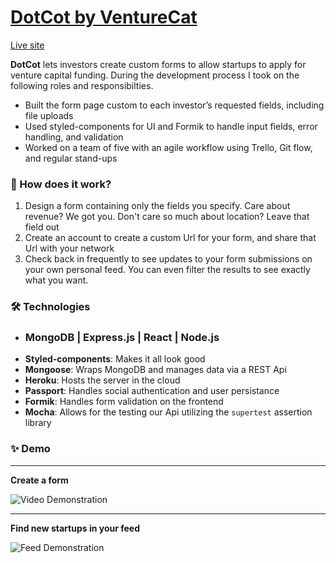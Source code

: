 # [DotCot by VentureCat](https://peaceful-woodland-39661.herokuapp.com/welcome) 
[Live site](https://peaceful-woodland-39661.herokuapp.com/welcome)

**DotCot** lets investors create custom forms to allow startups to apply for venture capital funding. During the development process I took on the following roles and responsibilties. 
   - Built the form page custom to each investor’s requested fields, including file uploads
   - Used styled-components for UI and Formik to handle input fields, error handling, and validation
   - Worked on a team of five with an agile workflow using Trello, Git flow, and regular stand-ups

### 📣 How does it work?

1. Design a form containing only the fields you specify. Care about revenue? We got you. Don't care so much about location? Leave that field out
2. Create an account to create a custom Url for your form, and share that Url with your network
3. Check back in frequently to see updates to your form submissions on your own personal feed. You can even filter the results to see exactly what you want.

### 🛠 Technologies

- ### **MongoDB | Express.js | React | Node.js**
- **Styled-components**: Makes it all look good
- **Mongoose**: Wraps MongoDB and manages data via a REST Api 
- **Heroku**: Hosts the server in the cloud
- **Passport**: Handles social authentication and user persistance
- **Formik**: Handles form validation on the frontend
- **Mocha**: Allows for the testing our Api utilizing the `supertest` assertion library


### ✨ Demo

---
**Create a form**

![Video Demonstration](https://user-images.githubusercontent.com/74033573/145701084-997c8fce-d010-4796-bc6e-7c86ad92224d.gif)

---

**Find new startups in your feed**

![Feed Demonstration](https://user-images.githubusercontent.com/74033573/147803189-7e357f23-867e-456a-b5f8-a7932a33ff9b.png)
